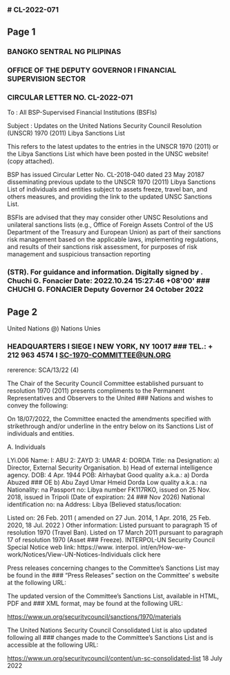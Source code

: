 ### # CL-2022-071

## Page 1

### BANGKO SENTRAL NG PILIPINAS

### OFFICE OF THE DEPUTY GOVERNOR I FINANCIAL SUPERVISION SECTOR

### CIRCULAR LETTER NO. CL-2022-071

To : All BSP-Supervised Financial Institutions (BSFIs)

Subject : Updates on the United Nations Security Council Resolution (UNSCR) 1970 (2011) Libya Sanctions List

This refers to the latest updates to the entries in the UNSCR 1970 (2011) or the Libya Sanctions List which have been posted in the UNSC website! (copy attached).

BSP has issued Circular Letter No. CL-2018-040 dated 23 May 20187 disseminating previous update to the UNSCR 1970 (2011) Libya Sanctions List of individuals and entities subject to assets freeze, travel ban, and others measures, and providing the link to the updated UNSC Sanctions List.

BSFls are advised that they may consider other UNSC Resolutions and unilateral sanctions lists (e.g., Office of Foreign Assets Control of the US Department of the Treasury and European Union) as part of their sanctions risk management based on the applicable laws, implementing regulations, and results of their sanctions risk assessment, for purposes of risk management and suspicious transaction reporting

### (STR). For guidance and information. Digitally signed by . Chuchi G. Fonacier Date: 2022.10.24 15:27:46 +08'00' ### CHUCHI G. FONACIER Deputy Governor 24 October 2022

## Page 2

United Nations @) Nations Unies

### HEADQUARTERS I SIEGE I NEW YORK, NY 10017 ### TEL.: + 212 963 4574 I SC-1970-COMMITTEE@UN.ORG

rererence: SCA/13/22 (4)

The Chair of the Security Council Committee established pursuant to resolution 1970 (2011) presents compliments to the Permanent Representatives and Observers to the United ### Nations and wishes to convey the following:

On 18/07/2022, the Committee enacted the amendments specified with strikethrough and/or underline in the entry below on its Sanctions List of individuals and entities.

A. Individuals

LYi.006 Name: I: ABU 2: ZAYD 3: UMAR 4: DORDA Title: na Designation: a) Director, External Security Organisation. b) Head of external intelligence agency. DOB: 4 Apr. 1944 POB: Alrhaybat Good quality a.k.a.: a) Dorda Abuzed ### OE b) Abu Zayd Umar Hmeid Dorda Low quality a.k.a.: na Nationality: na Passport no: Libya number FK117RKO, issued on 25 Nov. 2018, issued in Tripoli (Date of expiration: 24 ### Nov 2026) National identification no: na Address: Libya (Believed status/location:

Listed on: 26 Feb. 2011 ( amended on 27 Jun. 2014, 1 Apr. 2016, 25 Feb. 2020, 18 Jul. 2022 ) Other information: Listed pursuant to paragraph 15 of resolution 1970 (Travel Ban). Listed on 17 March 2011 pursuant to paragraph 17 of resolution 1970 (Asset ### Freeze). INTERPOL-UN Security Council Special Notice web link: https://www. interpol. int/en/How-we-work/Notices/View-UN-Notices-Individuals click here

Press releases concerning changes to the Committee’s Sanctions List may be found in the ### “Press Releases” section on the Committee’ s website at the following URL:

The updated version of the Committee’s Sanctions List, available in HTML, PDF and ### XML format, may be found at the following URL:

https://www.un.org/securitycouncil/sanctions/1970/materials

The United Nations Security Council Consolidated List is also updated following all ### changes made to the Committee’s Sanctions List and is accessible at the following URL:

https://www.un.org/securitycouncil/content/un-sc-consolidated-list 18 July 2022 
